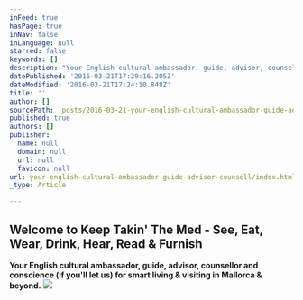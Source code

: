 ```yaml
---
inFeed: true
hasPage: true
inNav: false
inLanguage: null
starred: false
keywords: []
description: "​﻿Your English cultural ambassador, guide, advisor, counsellor and conscience (if you'll let us) for smart living & visiting in Mallorca & beyond."
datePublished: '2016-03-21T17:29:16.205Z'
dateModified: '2016-03-21T17:24:10.848Z'
title: ''
author: []
sourcePath: _posts/2016-03-21-your-english-cultural-ambassador-guide-advisor-counsell.md
published: true
authors: []
publisher:
  name: null
  domain: null
  url: null
  favicon: null
url: your-english-cultural-ambassador-guide-advisor-counsell/index.html
_type: Article

---
```

## **​Welcome to Keep Takin' The Med - See, Eat, Wear, Drink, Hear, Read & Furnish**

​﻿**Your English cultural ambassador, guide, advisor, counsellor and conscience (if you'll let us) for smart living & visiting in Mallorca & beyond.**
![](https://the-grid-user-content.s3-us-west-2.amazonaws.com/cd75e796-03f1-4597-a182-eaf239cd2622.png)
